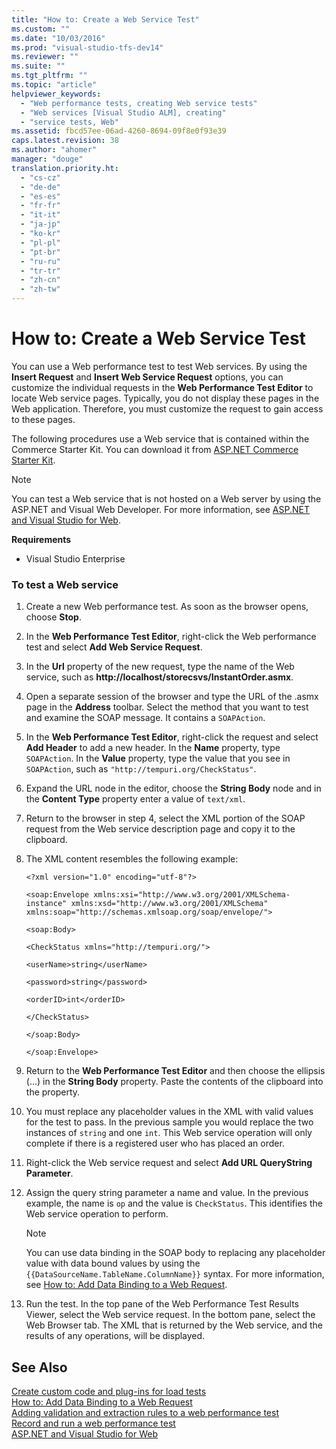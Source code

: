 ```yaml
---
title: "How to: Create a Web Service Test"
ms.custom: ""
ms.date: "10/03/2016"
ms.prod: "visual-studio-tfs-dev14"
ms.reviewer: ""
ms.suite: ""
ms.tgt_pltfrm: ""
ms.topic: "article"
helpviewer_keywords: 
  - "Web performance tests, creating Web service tests"
  - "Web services [Visual Studio ALM], creating"
  - "service tests, Web"
ms.assetid: fbcd57ee-06ad-4260-8694-09f8e0f93e39
caps.latest.revision: 38
ms.author: "ahomer"
manager: "douge"
translation.priority.ht: 
  - "cs-cz"
  - "de-de"
  - "es-es"
  - "fr-fr"
  - "it-it"
  - "ja-jp"
  - "ko-kr"
  - "pl-pl"
  - "pt-br"
  - "ru-ru"
  - "tr-tr"
  - "zh-cn"
  - "zh-tw"
---
```

# How to: Create a Web Service Test
You can use a Web performance test to test Web services. By using the **Insert Request** and **Insert Web Service Request** options, you can customize the individual requests in the **Web Performance Test Editor** to locate Web service pages. Typically, you do not display these pages in the Web application. Therefore, you must customize the request to gain access to these pages.  
  
 The following procedures use a Web service that is contained within the Commerce Starter Kit. You can download it from [ASP.NET Commerce Starter Kit](http://go.microsoft.com/fwlink/?LinkId=181469).  
  
> [!NOTE]
>  You can test a Web service that is not hosted on a Web server by using the ASP.NET and Visual Web Developer. For more information, see [ASP.NET and Visual Studio for Web](../Topic/ASP.NET%20and%20Visual%20Studio%20for%20Web.md).  
  
 **Requirements**  
  
-   Visual Studio Enterprise  
  
### To test a Web service  
  
1.  Create a new Web performance test. As soon as the browser opens, choose **Stop**.  
  
2.  In the **Web Performance Test Editor**, right-click the Web performance test and select **Add Web Service Request**.  
  
3.  In the **Url** property of the new request, type the name of the Web service, such as **http://localhost/storecsvs/InstantOrder.asmx**.  
  
4.  Open a separate session of the browser and type the URL of the .asmx page in the **Address** toolbar. Select the method that you want to test and examine the SOAP message. It contains a `SOAPAction`.  
  
5.  In the **Web Performance Test Editor**, right-click the request and select **Add Header** to add a new header. In the **Name** property, type `SOAPAction`. In the **Value** property, type the value that you see in `SOAPAction`, such as `"http://tempuri.org/CheckStatus"`.  
  
6.  Expand the URL node in the editor, choose the **String Body** node and in the **Content Type** property enter a value of `text/xml`.  
  
7.  Return to the browser in step 4, select the XML portion of the SOAP request from the Web service description page and copy it to the clipboard.  
  
8.  The XML content resembles the following example:  
  
     `<?xml version="1.0" encoding="utf-8"?>`  
  
     `<soap:Envelope xmlns:xsi="http://www.w3.org/2001/XMLSchema-instance" xmlns:xsd="http://www.w3.org/2001/XMLSchema" xmlns:soap="http://schemas.xmlsoap.org/soap/envelope/">`  
  
     `<soap:Body>`  
  
     `<CheckStatus xmlns="http://tempuri.org/">`  
  
     `<userName>string</userName>`  
  
     `<password>string</password>`  
  
     `<orderID>int</orderID>`  
  
     `</CheckStatus>`  
  
     `</soap:Body>`  
  
     `</soap:Envelope>`  
  
9. Return to the **Web Performance Test Editor** and then choose the ellipsis (…) in the **String Body** property. Paste the contents of the clipboard into the property.  
  
10. You must replace any placeholder values in the XML with valid values for the test to pass. In the previous sample you would replace the two instances of `string` and one `int`. This Web service operation will only complete if there is a registered user who has placed an order.  
  
11. Right-click the Web service request and select **Add URL QueryString Parameter**.  
  
12. Assign the query string parameter a name and value. In the previous example, the name is `op` and the value is `CheckStatus`. This identifies the Web service operation to perform.  
  
    > [!NOTE]
    >  You can use data binding in the SOAP body to replacing any placeholder value with data bound values by using the `{{DataSourceName.TableName.ColumnName}}` syntax. For more information, see [How to: Add Data Binding to a Web Request](../test_notintoc/how-to--add-data-binding-to-a-web-request.md).  
  
13. Run the test. In the top pane of the Web Performance Test Results Viewer, select the Web service request. In the bottom pane, select the Web Browser tab. The XML that is returned by the Web service, and the results of any operations, will be displayed.  
  
## See Also  
 [Create custom code and plug-ins for load tests](../test/create-custom-code-and-plug-ins-for-load-tests.md)   
 [How to: Add Data Binding to a Web Request](../test_notintoc/how-to--add-data-binding-to-a-web-request.md)   
 [Adding validation and extraction rules to a web performance test](../test_notintoc/adding-validation-and-extraction-rules-to-a-web-performance-test.md)   
 [Record and run a web performance test](http://msdn.microsoft.com/en-us/bd0a82fd-cec0-4861-bc09-e1b0b2d258ef)   
 [ASP.NET and Visual Studio for Web](../Topic/ASP.NET%20and%20Visual%20Studio%20for%20Web.md)
